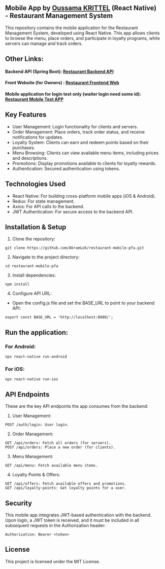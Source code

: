 ## Mobile App by [Oussama KRITTEL](https://github.com/oussama-krittel) (React Native) - Restaurant Management System
This repository contains the mobile application for the Restaurant Management System, developed using React Native. This app allows clients to browse the menu, place orders, and participate in loyalty programs, while servers can manage and track orders.

## Other Links:
#### Backend API (Spring Boot): [Restaurant Backend API](https://github.com/AkramLok/restaurant-backend-pfa)
#### Front Website (for Owners) : [Restaurant Frontend Web](https://github.com/AkramLok/restaurant-frontend-web-pfa)
#### Mobile application for login test only (waiter login need some id): [Restaurant Mobile Test APP](https://github.com/AkramLok/resstaurant-mobile-test-pfa)

## Key Features
- User Management: Login functionality for clients and servers.
- Order Management: Place orders, track order status, and receive notifications for updates.
- Loyalty System: Clients can earn and redeem points based on their purchases.
- Menu Browsing: Clients can view available menu items, including prices and descriptions.
- Promotions: Display promotions available to clients for loyalty rewards.
- Authentication: Secured authentication using tokens.
## Technologies Used
- React Native: For building cross-platform mobile apps (iOS & Android).
- Redux: For state management.
- Axios: For API calls to the backend.
- JWT Authentication: For secure access to the backend API.
## Installation & Setup
1. Clone the repository:
```
git clone https://github.com/AkramLok/restaurant-mobile-pfa.git
```
2. Navigate to the project directory:
```
cd restaurant-mobile-pfa
```
3. Install dependencies:
```
npm install
```
4. Configure API URL:

- Open the config.js file and set the BASE_URL to point to your backend API:
```
export const BASE_URL = 'http://localhost:8080/';
```
## Run the application:

### For Android:
```
npx react-native run-android
```
### For iOS:
```
npx react-native run-ios
```
## API Endpoints
These are the key API endpoints the app consumes from the backend:

1. User Management:
```
POST /auth/login: User login.
```
2. Order Management:
```
GET /api/orders: Fetch all orders (for servers).
POST /api/orders: Place a new order (for clients).
```
3. Menu Management:
```
GET /api/menu: Fetch available menu items.
```
4. Loyalty Points & Offers:
```
GET /api/offers: Fetch available offers and promotions.
GET /api/loyalty-points: Get loyalty points for a user.
```
## Security
This mobile app integrates JWT-based authentication with the backend. Upon login, a JWT token is received, and it must be included in all subsequent requests in the Authorization header:
```
Authorization: Bearer <token>
```
## License
This project is licensed under the MIT License.
